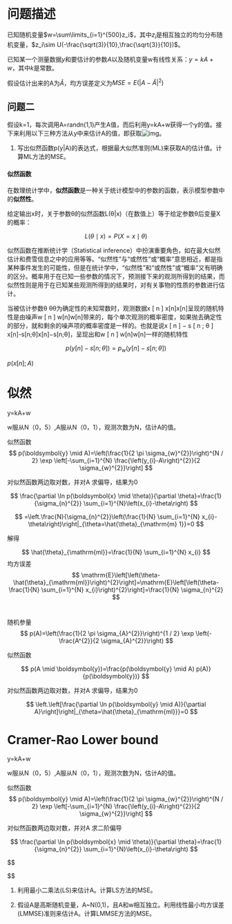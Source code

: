 # 问题描述

已知随机变量$w=\sum\limits_{i=1}^{500}z_i$，其中$z_i$是相互独立的均匀分布随机变量，$z_i\sim U(-\frac{\sqrt(3)}{10},\frac{\sqrt{3}}{10})$。

已知某一个测量数据$y$和要估计的参数$A$以及随机变量w有线性关系：$y=kA+w$，其中$k$是常数。

假设估计出来的A为$\widehat{A}$，均方误差定义为$MSE=E(|A-\widehat{A}|^2)$

## 问题二

假设k=1，每次调用A=randn(1,1)产生A值，而后利用y=kA+w获得一个y的值。接下来利用以下三种方法从y中来估计A的值，即获取![img](file:///C:\Users\JESSICA\AppData\Local\Temp\ksohtml\wps829C.tmp.jpg)。

1. 写出似然函数p(y|A)的表达式，根据最大似然准则(ML)来获取A的估计值。计算ML方法的MSE。


#### 似然函数

在数理统计学中，**似然函数**是一种关于统计模型中的参数的函数，表示模型参数中的**似然性**。

给定输出x时，关于参数θ的似然函数L(θ|x)（在数值上）等于给定参数θ后变量X的概率：

$$
L(\theta \mid x)=P(X=x \mid \theta)
$$


似然函数在推断统计学（Statistical inference）中扮演重要角色，如在最大似然估计和费雪信息之中的应用等等。“似然性”与“或然性”或“概率”意思相近，都是指某种事件发生的可能性，但是在统计学中，“似然性”和“或然性”或“概率”又有明确的区分。概率用于在已知一些参数的情况下，预测接下来的观测所得到的结果，而似然性则是用于在已知某些观测所得到的结果时，对有关事物的性质的参数进行估计。

当被估计参数θ θθ为确定性的未知常数时，观测数据x [ n ] x[n]x[n]呈现的随机特性是由噪声w [ n ] w[n]w[n]带来的，每个单次观测的概率密度，如果抛去确定性的部分，就和剩余的噪声项的概率密度是一样的。也就是说x [ n ] − s [ n ; θ ] x[n]-s[n;θ]x[n]−s[n;θ]，呈现出和w [ n ] w[n]w[n]一样的随机特性

$$p(y[n]-s[n ; \theta])=p_{w}(y[n]-s[n ; \theta])$$



$p(x[n];A)$

# 似然

y=kA+w

w服从N（0，5）,A服从N（0，1），观测次数为N，估计A的值。

似然函数
$$
p(\boldsymbol{y} \mid A)=\left(\frac{1}{2 \pi \sigma_{w}^{2}}\right)^{N / 2} \exp \left[-\sum_{i=1}^{N} \frac{\left(y_{i}-A\right)^{2}}{2 \sigma_{w}^{2}}\right]
$$

对似然函数两边取对数，并对A 求偏导，结果为0

$$
\frac{\partial \ln p(\boldsymbol{x} \mid \theta)}{\partial \theta}=\frac{1}{\sigma_{n}^{2}} \sum_{i=1}^{N}\left(x_{i}-\theta\right)
$$

$$
=\left.\frac{N}{\sigma_{n}^{2}}\left(\frac{1}{N} \sum_{i=1}^{N} x_{i}-\theta\right)\right|_{\theta=\hat{\theta}_{\mathrm{m} 1}}=0
$$

解得

$$
\hat{\theta}_{\mathrm{ml}}=\frac{1}{N} \sum_{i=1}^{N} x_{i}
$$
均方误差
$$
\mathrm{E}\left[\left(\theta-\hat{\theta}_{\mathrm{ml}}\right)^{2}\right]=\mathrm{E}\left[\left(\theta-\frac{1}{N} \sum_{i=1}^{N} x_{i}\right)^{2}\right]=\frac{1}{N} \sigma_{n}^{2}
$$

# 




随机参量
$$
p(A)=\left(\frac{1}{2 \pi \sigma_{A}^{2}}\right)^{1 / 2} \exp \left(-\frac{A^{2}}{2 \sigma_{A}^{2}}\right)
$$

似然函数

$$
p(A \mid \boldsymbol{y})=\frac{p(\boldsymbol{y} \mid A) p(A)}{p(\boldsymbol{y})}
$$

对似然函数两边取对数，并对A 求偏导，结果为0

$$
\left.\left[\frac{\partial \ln p(\boldsymbol{y} \mid A)}{\partial A}\right]\right|_{\theta=\hat{\theta}_{\mathrm{ml}}}=0
$$





# Cramer-Rao Lower bound

y=kA+w

w服从N（0，5）,A服从N（0，1），观测次数为N，估计A的值。

似然函数
$$
p(\boldsymbol{y} \mid A)=\left(\frac{1}{2 \pi \sigma_{w}^{2}}\right)^{N / 2} \exp \left[-\sum_{i=1}^{N} \frac{\left(y_{i}-A\right)^{2}}{2 \sigma_{w}^{2}}\right]
$$

对似然函数两边取对数，并对A 求二阶偏导

$$
\frac{\partial \ln p(\boldsymbol{x} \mid \theta)}{\partial \theta}=\frac{1}{\sigma_{n}^{2}} \sum_{i=1}^{N}\left(x_{i}-\theta\right)
$$

$$

$$



1. 利用最小二乘法(LS)来估计A。计算LS方法的MSE。


3. 假设A是高斯随机变量，A~N(0,1)，且A和w相互独立。利用线性最小均方误差(LMMSE)准则来估计A。计算LMMSE方法的MSE。